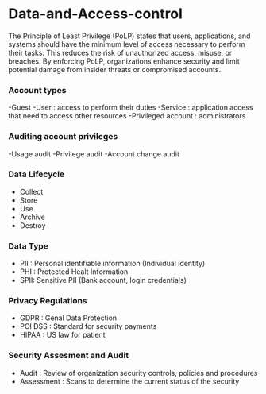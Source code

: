 # Data-and-Access-control

The Principle of Least Privilege (PoLP) states that users, applications, and systems should have the minimum level of access necessary to perform their tasks. This reduces the risk of unauthorized access, misuse, or breaches. By enforcing PoLP, organizations enhance security and limit potential damage from insider threats or compromised accounts.

### Account types
  -Guest 
  -User : access to perform their duties
  -Service : application access that need to access other resources
  -Privileged account : administrators

### Auditing account privileges
  -Usage audit
  -Privilege audit
  -Account change audit

### Data Lifecycle
  - Collect
  - Store
  - Use
  - Archive
  - Destroy

### Data Type 
  - PII : Personal identifiable information (Individual identity)
  - PHI : Protected Healt Information
  - SPII: Sensitive PII (Bank account, login credentials)

### Privacy Regulations
  - GDPR : Genal Data Protection
  - PCI DSS : Standard for security payments
  - HIPAA : US law for patient

### Security Assesment and Audit
  - Audit : Review of organization security controls, policies and procedures
  - Assessment : Scans to determine the current status of the security
